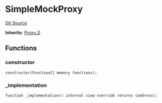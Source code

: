 # SimpleMockProxy
[Git Source](https://github.com/metacontract/mc/blob/20ed737f21a46d89afffe1322a75b1ecfcacff9a/src/devkit/Flattened.sol)

**Inherits:**
[Proxy_0](/src/devkit/Flattened.sol/abstract.Proxy_0.md)


## Functions
### constructor


```solidity
constructor(Function[] memory functions);
```

### _implementation


```solidity
function _implementation() internal view override returns (address);
```

